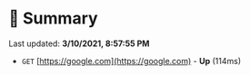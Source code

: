 # 📖 Summary
Last updated: **3/10/2021, 8:57:55 PM**

- `GET` [https://google.com](https://google.com) - **Up** (114ms)
